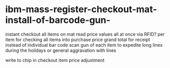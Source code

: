 # ibm-mass-register-checkout-mat-install-of-barcode-gun-





instant checkout all items on mat read price values all at once via RFID? per item for checking all items into purchase price grand total for receipt instead of individual bar code scan gun of each item to expedite long lines during the holidays or general aggravation with lines

write to chip in checkout item price adjustment 
